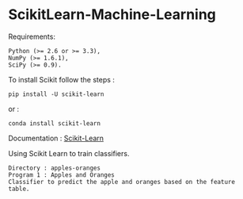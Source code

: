 
# ScikitLearn-Machine-Learning

Requirements: 

    Python (>= 2.6 or >= 3.3),
    NumPy (>= 1.6.1),
    SciPy (>= 0.9).
                
To install Scikit follow the steps : 

    pip install -U scikit-learn
  
or : 

    conda install scikit-learn

Documentation  : [Scikit-Learn](http://scikit-learn.org/stable/install.html)

Using Scikit Learn to train classifiers.

    Directory : apples-oranges
    Program 1 : Apples and Oranges 
    Classifier to predict the apple and oranges based on the feature table.
